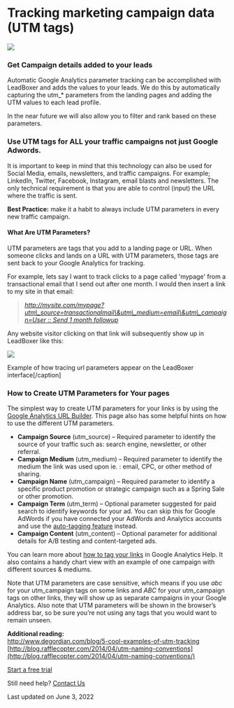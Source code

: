 # Tracking marketing campaign data (UTM tags)

![](https://d33v4339jhl8k0.cloudfront.net/docs/assets/565e1cb7c697915b26a5c214/images/5b5834b32c7d3a03f89cf6b4/file-MIejAYz67x.png)

### Get Campaign details added to your leads

Automatic Google Analytics parameter tracking can be accomplished with LeadBoxer and adds the values to your leads. We do this by automatically capturing the utm\_\* parameters from the landing pages and adding the UTM values to each lead profile.

In the near future we will also allow you to filter and rank based on these parameters.

### Use UTM tags for ALL your traffic campaigns not just Google Adwords.

It is important to keep in mind that this technology can also be used for Social Media, emails, newsletters, and traffic campaigns. For example; LinkedIn, Twitter, Facebook, Instagram, email blasts and newsletters. The only technical requirement is that you are able to control (input) the URL where the traffic is sent.&#x20;

**Best Practice:** make it a habit to always include UTM parameters in every new traffic campaign.

#### What Are UTM Parameters?

UTM parameters are tags that you add to a landing page or URL. When someone clicks and lands on a URL with UTM parameters, those tags are sent back to your Google Analytics for tracking.

For example, lets say I want to track clicks to a page called 'mypage' from a transactional email that I send out after one month. I would then insert a link to my site in that email:

> [_http://mysite.com/mypage?utm\_source=transactionalmail\&utm\_medium=email\&utm\_campaign=User :: Send 1 month followup_](http://mysite.com/mypage?utm\_source=transactinalmail\&utm\_medium=email\&utm\_campaign=User)

Any website visitor clicking on that link will subsequently show up in LeadBoxer like this:

![](https://d33v4339jhl8k0.cloudfront.net/docs/assets/565e1cb7c697915b26a5c214/images/6299be0f92cb8c175b4697fa/file-ZYBsUTxQil.png)

Example of how tracing url parameters appear on the LeadBoxer interface\[/caption]

### How to Create UTM Parameters for Your pages

The simplest way to create UTM parameters for your links is by using the  [Google Analytics URL Builder](http://www.google.com/support/analytics/bin/answer.py?answer=55578). This page also has some helpful hints on how to use the different UTM parameters.

* **Campaign Source** (utm\_source) – Required parameter to identify the source of your traffic such as: search engine, newsletter, or other referral.
* **Campaign Medium** (utm\_medium) – Required parameter to identify the medium the link was used upon ie. : email, CPC, or other method of sharing.
* **Campaign Name** (utm\_campaign) – Required parameter to identify a specific product promotion or strategic campaign such as a Spring Sale or other promotion.
* **Campaign Term** (utm\_term) – Optional parameter suggested for paid search to identify keywords for your ad. You can skip this for Google AdWords if you have connected your AdWords and Analytics accounts and use the [auto-tagging feature](https://support.google.com/analytics/answer/1733663) instead.
* **Campaign Content** (utm\_content) – Optional parameter for additional details for A/B testing and content-targeted ads.

You can learn more about  [how to tag your links](https://support.google.com/analytics/answer/1033867) in Google Analytics Help. It also contains a handy chart view with an example of one campaign with different sources & mediums.

Note that UTM parameters are case sensitive, which means if you use  _abc_ for your utm\_campaign tags on some links and _ABC_ for your utm\_campaign tags on other links, they will show up as separate campaigns in your Google Analytics. Also note that UTM parameters will be shown in the browser’s address bar, so be sure you’re not using any tags that you would want to remain unseen.

**Additional reading:**\
[http://www.degordian.com/blog/5-cool-examples-of-utm-tracking ](https://www.degordian.com/blog/5-cool-examples-of-utm-tracking/)\
[http://blog.rafflecopter.com/2014/04/utm-naming-conventions](http://blog.rafflecopter.com/2014/04/utm-naming-conventions/)

[Start a free trial](https://www.leadboxer.com/start/)

Still need help? [Contact Us](broken-reference)

Last updated on June 3, 2022
